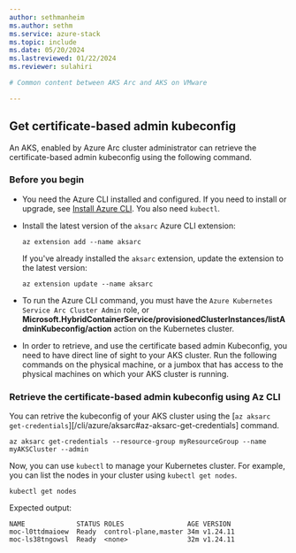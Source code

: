 ```yaml
---
author: sethmanheim
ms.author: sethm
ms.service: azure-stack
ms.topic: include
ms.date: 05/20/2024
ms.lastreviewed: 01/22/2024
ms.reviewer: sulahiri

# Common content between AKS Arc and AKS on VMware

---
```


## Get certificate-based admin kubeconfig

An AKS, enabled by Azure Arc cluster administrator can retrieve the certificate-based admin kubeconfig using the following command. 

### Before you begin
- You need the Azure CLI installed and configured. If you need to install or upgrade, see [Install Azure CLI](/cli/azure/install-azure-cli). You also need `kubectl`.
- Install the latest version of the `aksarc` Azure CLI extension:

  ```azurecli
  az extension add --name aksarc
  ```

  If you've already installed the `aksarc` extension, update the extension to the latest version:

  ```azurecli
  az extension update --name aksarc
  ```
  
- To run the Azure CLI command, you must have the `Azure Kubernetes Service Arc Cluster Admin` role, or **Microsoft.HybridContainerService/provisionedClusterInstances/listAdminKubeconfig/action** action on the Kubernetes cluster.
- In order to retrieve, and use the certificate based admin Kubeconfig, you need to have direct line of sight to your AKS cluster. Run the following commands on the physical machine, or a jumbox that has access to the physical machines on which your AKS cluster is running.

### Retrieve the certificate-based admin kubeconfig using Az CLI

You can retrive the kubeconfig of your AKS cluster using the [`az aksarc get-credentials`][/cli/azure/aksarc#az-aksarc-get-credentials] command.

```azurecli
az aksarc get-credentials --resource-group myResourceGroup --name myAKSCluster --admin
```

Now, you can use `kubectl` to manage your Kubernetes cluster. For example, you can list the nodes in your cluster using `kubectl get nodes`. 

```azurecli
kubectl get nodes
```

Expected output:

```output
NAME             STATUS ROLES                AGE VERSION
moc-l0ttdmaioew  Ready  control-plane,master 34m v1.24.11
moc-ls38tngowsl  Ready  <none>               32m v1.24.11
```
  
